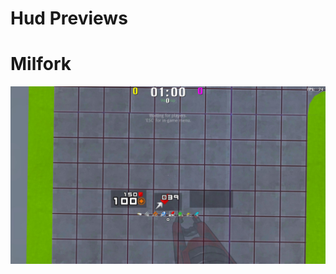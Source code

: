# Hud Previews

# Milfork
![alt text](https://github.com/rekitrelt/WarforkHuds/blob/main/milfork%20-%20mil/milfork.jpg?raw=true)
